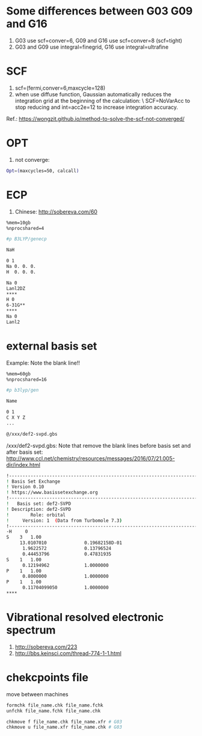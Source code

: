 # Some differences between G03 G09 and G16
1. G03 use scf=conver=6, G09 and G16 use scf=conver=8 (scf=tight)
2. G03 and G09 use integral=finegrid, G16 use integral=ultrafine

# SCF
1. scf=(fermi,conver=6,maxcycle=128)
2. when use diffuse function, Gaussian automatically reduces the integration grid at the beginning of the calculation: \\
   SCF=NoVarAcc to stop reducing and int=acc2e=12 to increase integration accuracy.

Ref.:
https://wongzit.github.io/method-to-solve-the-scf-not-converged/

# OPT
1. not converge:
```bash
Opt=(maxcycles=50, calcall)
```

# ECP
1. Chinese: http://sobereva.com/60
```bash
%mem=10gb
%nprocshared=4

#p B3LYP/genecp

NaH

0 1
Na 0. 0. 0.
H  0. 0. 0.

Na 0
Lanl2DZ
****
H 0
6-31G**
****
Na 0
Lanl2
```

# external basis set
Example: Note the blank line!!
```bash
%mem=60gb
%nprocshared=16

#p b3lyp/gen

Name

0 1
C X Y Z
...

@/xxx/def2-svpd.gbs

```
/xxx/def2-svpd.gbs: Note that remove the blank lines before basis set and after basis set:
http://www.ccl.net/chemistry/resources/messages/2016/07/21.005-dir/index.html

```bash
!----------------------------------------------------------------------
! Basis Set Exchange
! Version 0.10
! https://www.basissetexchange.org
!----------------------------------------------------------------------
!   Basis set: def2-SVPD
! Description: def2-SVPD
!        Role: orbital
!     Version: 1  (Data from Turbomole 7.3)
!----------------------------------------------------------------------
-H     0
S    3   1.00
     13.0107010              0.19682158D-01
      1.9622572              0.13796524
      0.44453796             0.47831935
S    1   1.00
      0.12194962             1.0000000
P    1   1.00
      0.8000000              1.0000000
P    1   1.00
      0.11704099050          1.0000000
****
```

# Vibrational resolved electronic spectrum
1. http://sobereva.com/223
2. http://bbs.keinsci.com/thread-774-1-1.html

# chekcpoints file
move between machines
```bash
formchk file_name.chk file_name.fchk
unfchk file_name.fchk file_name.chk

chkmove f file_name.chk file_name.xfr # G03
chkmove u file_name.xfr file_name.chk # G03
```
